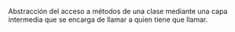 

Abstracción del acceso a métodos de una clase mediante una capa intermedia que se encarga de llamar a quien tiene que llamar.